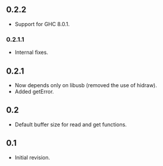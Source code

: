 ## 0.2.2

- Support for GHC 8.0.1.

### 0.2.1.1

- Internal fixes.

## 0.2.1

- Now depends only on libusb (removed the use of hidraw).
- Added getError.

## 0.2

- Default buffer size for read and get functions.

## 0.1

- Initial revision.
